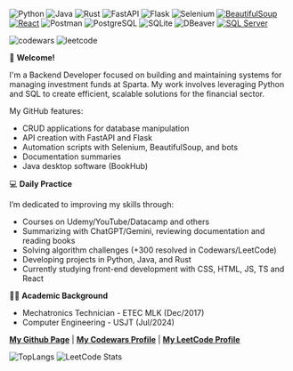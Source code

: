 ![Python](https://img.shields.io/badge/python-3670A0?style=flat&logo=python&logoColor=ffdd54)
![Java](https://img.shields.io/badge/java-ED8B00?style=flat&logo=openjdk&logoColor=white)
![Rust](https://img.shields.io/badge/rust-000000?style=flat&logo=rust&logoColor=white)
![FastAPI](https://img.shields.io/badge/FastAPI-009688?style=flat&logo=fastapi&logoColor=white)
![Flask](https://img.shields.io/badge/flask-000000?style=flat&logo=flask&logoColor=white)
![Selenium](https://img.shields.io/badge/selenium-43B02A?style=flat&logo=selenium&logoColor=white)
[![BeautifulSoup](https://img.shields.io/badge/BeautifulSoup-7D9EC2?style=flat&logoColor=white&logo=python)](https://www.crummy.com/software/BeautifulSoup/)
[![React](https://img.shields.io/badge/React-61DAFB?style=flat&logo=react&logoColor=black)](https://reactjs.org)
![Postman](https://img.shields.io/badge/Postman-FF6C37?style=flat&logo=postman&logoColor=white)
![PostgreSQL](https://img.shields.io/badge/PostgreSQL-316192?style=flat&logo=postgresql&logoColor=white)
![SQLite](https://img.shields.io/badge/sqlite-07405e?style=flat&logo=sqlite&logoColor=white)
![DBeaver](https://img.shields.io/badge/dbeaver-2C2C32?style=flat&logo=dbeaver&logoColor=white)
[![SQL Server](https://img.shields.io/badge/Microsoft_SQL_Server-CC2927?style=flat&logo=microsoft-sql-server&logoColor=white)](https://www.microsoft.com/en-us/sql-server)

![codewars](https://www.codewars.com/users/pedrohcleal/badges/small)
![leetcode](https://img.shields.io/badge/dynamic/json?style=flat-square&labelColor=black&color=%23ffa116&label=Solved&query=solvedOverTotal&url=https%3A%2F%2Fleetcode-badge.vercel.app%2Fapi%2Fusers%2Fpedrohcleal&logo=leetcode&logoColor=yellow)


🖖 **Welcome!** 

I'm a Backend Developer focused on building and maintaining systems for managing investment funds at Sparta. My work involves leveraging Python and SQL to create efficient, scalable solutions for the financial sector.

My GitHub features:

- CRUD applications for database manipulation
- API creation with FastAPI and Flask
- Automation scripts with Selenium, BeautifulSoup, and bots
- Documentation summaries
- Java desktop software (BookHub)

💻 **Daily Practice**

I’m dedicated to improving my skills through:

- Courses on Udemy/YouTube/Datacamp and others
- Summarizing with ChatGPT/Gemini, reviewing documentation and reading books
- Solving algorithm challenges (+300 resolved in Codewars/LeetCode)
- Developing projects in Python, Java, and Rust
- Currently studying front-end development with CSS, HTML, JS, TS and React

🧑‍🎓 **Academic Background**

- Mechatronics Technician - ETEC MLK (Dec/2017)
- Computer Engineering - USJT (Jul/2024)

**[My Github Page](https://pedrohcleal.github.io/)** | **[My Codewars Profile](https://www.codewars.com/users/pedrohcleal)** | **[My LeetCode Profile](https://leetcode.com/u/pedrohcleal/)**

![TopLangs](https://github-readme-stats.vercel.app/api/top-langs/?username=pedrohcleal&layout=donut&theme=dark)
![LeetCode Stats](https://leetcode-badge-showcase.vercel.app/api?username=pedrohcleal&theme=nightowl&border=no-border&animated=true)
